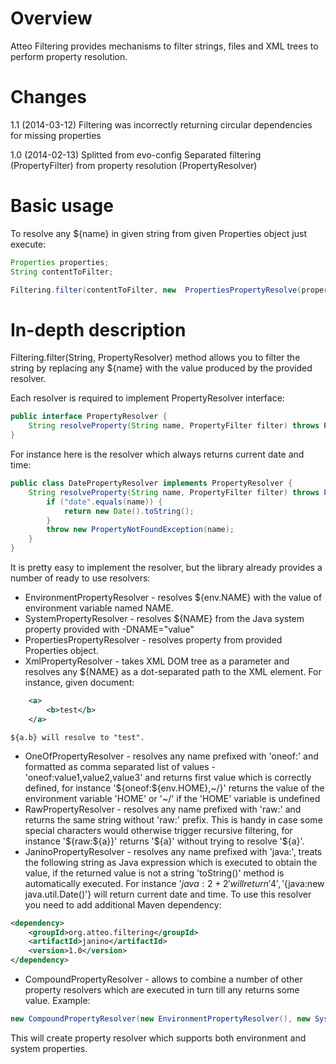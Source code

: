 Overview
========

Atteo Filtering provides mechanisms to filter strings, files and XML trees to perform property resolution.

Changes
=======
1.1 (2014-03-12)
   	Filtering was incorrectly returning circular dependencies for missing properties

1.0 (2014-02-13)
	Splitted from evo-config
	Separated filtering (PropertyFilter) from property resolution (PropertyResolver)

Basic usage
===========
To resolve any ${name} in given string from given Properties object just execute:

```java
Properties properties;
String contentToFilter;

Filtering.filter(contentToFilter, new  PropertiesPropertyResolve(properties));
```

In-depth description
====================

Filtering.filter(String, PropertyResolver) method allows you to filter the string by replacing any ${name}
with the value produced by the provided resolver.

Each resolver is required to implement PropertyResolver interface:

```java
public interface PropertyResolver {
	String resolveProperty(String name, PropertyFilter filter) throws PropertyNotFoundException;
}
```

For instance here is the resolver which always returns current date and time:

```java
public class DatePropertyResolver implements PropertyResolver {
	String resolveProperty(String name, PropertyFilter filter) throws PropertyNotFoundException() {
		if ("date".equals(name)) {
			return new Date().toString();
		}
		throw new PropertyNotFoundException(name);
	}
}
```

It is pretty easy to implement the resolver, but the library already provides a number of ready to use resolvers:

* EnvironmentPropertyResolver - resolves ${env.NAME} with the value of environment variable named NAME.
* SystemPropertyResolver - resolves ${NAME} from the Java system property provided with -DNAME="value"
* PropertiesPropertyResolver - resolves property from provided Properties object.
* XmlPropertyResolver - takes XML DOM tree as a parameter and resolves any ${NAME} as a dot-separated path to the XML element.
  For instance, given document:
```xml
	<a>
		<b>test</b>
	</a>
```

	${a.b} will resolve to "test".
* OneOfPropertyResolver - resolves any name prefixed with 'oneof:' and formatted as comma separated list of values - 'oneof:value1,value2,value3' and returns first value which is correctly defined, for instance '${oneof:${env.HOME},~/}' returns the value of the environment variable 'HOME' or '~/' if the 'HOME' variable is undefined
* RawPropertyResolver - resolves any name prefixed with 'raw:' and returns the same string without 'raw:' prefix. This is handy in case some special characters would otherwise trigger recursive filtering, for instance '${raw:${a}}' returns '${a}' without trying to resolve '${a}'.
* JaninoPropertyResolver - resolves any name prefixed with 'java:', treats the following string as Java expression which is executed to obtain the value, if the returned value is not a string 'toString()' method is automatically executed. For instance '${java:2+2}' will return '4', '${java:new java.util.Date()'} will return current date and time. To use this resolver you need to add additional Maven dependency:

```xml
<dependency>
    <groupId>org.atteo.filtering</groupId>
    <artifactId>janino</artifactId>
    <version>1.0</version>
</dependency>
```

* CompoundPropertyResolver - allows to combine a number of other property resolvers which are executed in turn till any returns some value.
  Example:

```java
new CompoundPropertyResolver(new EnvironmentPropertyResolver(), new SystemPropertyResolver());
```

This will create property resolver which supports both environment and system properties.

